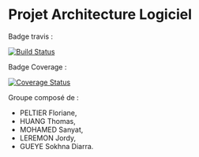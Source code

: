 # Projet Architecture Logiciel

Badge travis :

[![Build Status](https://travis-ci.org/thomastmts/gilded-rose.svg?branch=master)](https://travis-ci.org/thomastmts/gilded-rose)

Badge Coverage :

[![Coverage Status](https://coveralls.io/repos/github/thomastmts/gilded-rose/badge.svg?branch=master)](https://coveralls.io/github/thomastmts/gilded-rose?branch=master)

Groupe composé de :

+ PELTIER Floriane, 
+ HUANG Thomas, 
+ MOHAMED Sanyat, 
+ LEREMON Jordy, 
+ GUEYE Sokhna Diarra.
 
